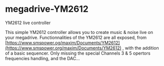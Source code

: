 # megadrive-YM2612
YM2612 live controller

This simple YM2612 controller allows you to create music & noise
live on your megadrive. Functionnalities of the YM2612 are all exposed,
from [https://www.smspower.og/maxim/Documents/YM2612](https://www.smspower.org/maxim/Documents/YM2612) , with the addition
of a basic sequencer.
Only missing the special Channels 3 & 5 opertors frequencies handling,
and the DAC...

